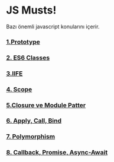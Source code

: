 # JS Musts!

Bazı önemli javascript konularını içerir.


### [1.Prototype](https://github.com/grkmtsn/js-musts/blob/master/1-prototype.js)

### [2. ES6 Classes](https://github.com/grkmtsn/js-musts/blob/master/2-class.js)

### [3.IIFE](https://github.com/grkmtsn/js-musts/blob/master/3-iife.js)

### [4. Scope](https://github.com/grkmtsn/js-musts/blob/master/4-scope.js)

### [5.Closure ve Module Patter](https://github.com/grkmtsn/js-musts/blob/master/5-closure-module_pattern.js)

### [6. Apply, Call, Bind](https://github.com/grkmtsn/js-musts/blob/master/6-apply-call-bind.js)

### [7. Polymorphism](https://github.com/grkmtsn/js-musts/blob/master/7-polymorphism.js)

### [8. Callback, Promise, Async-Await](https://github.com/grkmtsn/js-musts/blob/master/8-callback-promise-async_await.js)